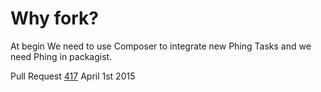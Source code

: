 Why fork?
=========

At begin We need to use Composer to integrate new Phing Tasks and we need Phing in packagist.

Pull Request [417](https://github.com/phingofficial/phing/pull/417) April 1st 2015

